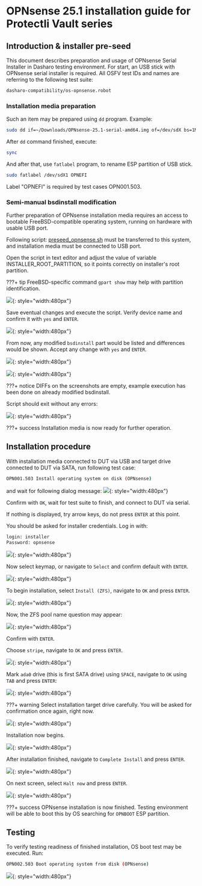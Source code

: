 # OPNsense 25.1 installation guide for Protectli Vault series

## Introduction & installer pre-seed

This document describes preparation and usage of OPNsense Serial Installer
in Dasharo testing environment. For start, an USB stick with OPNsense serial
installer is required. All OSFV test IDs and names are referring to the following
test suite:

```bash
dasharo-compatibility/os-opnsense.robot
```

### Installation media preparation

Such an item may be prepared using `dd` program. Example:

```bash
sudo dd if=~/Downloads/OPNsense-25.1-serial-amd64.img of=/dev/sdX bs=1M status=progress

```

After `dd` command finished, execute:

```bash
sync
```

And after that, use `fatlabel` program, to rename ESP partition of USB stick.

```bash
sudo fatlabel /dev/sdX1 OPNEFI
```

Label "OPNEFI" is required by test cases OPN001.503.

### Semi-manual bsdinstall modification

Further preparation of OPNsense installation media requires an access to bootable
FreeBSD-compatible operating system, running on hardware with usable USB port.

Following script: [preseed_opnsense.sh](https://github.com/Dasharo/open-source-firmware-validation/blob/develop/scripts/freebsd/preseed_opnsense.sh)
must be transferred to this system, and installation media must be connected
to USB port.

Open the script in text editor and adjust the value of variable
INSTALLER_ROOT_PARTITION, so it points correctly on installer's root partition.

???+ tip
    FreeBSD-specific command `gpart show` may help with partition identification.

![](../../images/opnsense/opnsense_preseed0.png){: style="width:480px"}

Save eventual changes and execute the script. Verify device name and confirm it
with `yes` and `ENTER`.

![](../../images/opnsense/opnsense_preseed1.png){: style="width:480px"}

From now, any modified `bsdinstall` part would be listed and differences would be
shown. Accept any change with `yes` and `ENTER`.

![](../../images/opnsense/opnsense_preseed2.png){: style="width:480px"}

![](../../images/opnsense/opnsense_preseed3.png){: style="width:480px"}

???+ notice
    DIFFs on the screenshots are empty, example execution has been done on
    already modified bsdinstall.

Script should exit without any errors:

![](../../images/opnsense/opnsense_preseed4.png){: style="width:480px"}

???+ success
    Installation media is now ready for further operation.

## Installation procedure

With installation media connected to DUT via USB and target drive connected to DUT
via SATA, run following test case:

```bash
OPN001.503 Install operating system on disk (OPNsense)
```

and wait for following dialog message:
![](../../images/opnsense/opnsense_serial.png){: style="width:480px"}

Confirm with `OK`, wait for test suite to finish, and connect to DUT via serial.

If nothing is displayed, try arrow keys, do not press `ENTER` at this point.

You should be asked for installer credentials. Log in with:

```bash
login: installer
Password: opnsense
```

![](../../images/opnsense/opnsense_installer_login.png){: style="width:480px"}

Now select keymap, or navigate to `Select` and confirm default with `ENTER`.

![](../../images/opnsense/opnsense_keymap.png){: style="width:480px"}

To begin installation, select `Install (ZFS)`, navigate to `OK` and press `ENTER`.

![](../../images/opnsense/opnsense_zfs1.png){: style="width:480px"}

Now, the ZFS pool name question may appear:

![](../../images/opnsense/opnsense_pool.png){: style="width:480px"}

Confirm with `ENTER`.

Choose `stripe`, navigate to `OK` and press `ENTER`.

![](../../images/opnsense/opnsense_zfs2.png){: style="width:480px"}

Mark `ada0` drive (this is first SATA drive) using `SPACE`, navigate to `OK`
using `TAB` and press `ENTER`:

![](../../images/opnsense/opnsense_zfs3.png){: style="width:480px"}

???+ warning
    Select installation target drive carefully. You will be asked for
    confirmation once again, right now.

![](../../images/opnsense/opnsense_zfs4.png){: style="width:480px"}

Installation now begins.

![](../../images/opnsense/opnsense_installation.png){: style="width:480px"}

After installation finished, navigate to `Complete Install` and press `ENTER`.

![](../../images/opnsense/opnsense_exit.png){: style="width:480px"}

On next screen, select `Halt now` and press `ENTER`.

![](../../images/opnsense/opnsense_power.png){: style="width:480px"}

???+ success
    OPNsense installation is now finished. Testing environment will be able to boot
    this by OS searching for `OPNBOOT` ESP partition.

## Testing

To verify testing readiness of finished installation, OS boot test may be executed.
Run:

```bash
OPN002.503 Boot operating system from disk (OPNsense)
```

![](../../images/opnsense/opnsense_test.png){: style="width:480px"}

